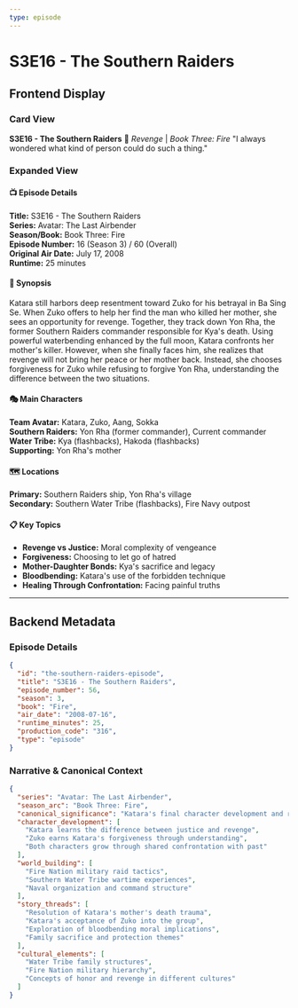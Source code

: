 ```yaml
---
type: episode
---
```


# S3E16 - The Southern Raiders

## Frontend Display

### Card View
**S3E16 - The Southern Raiders** 🌊
*Revenge* | *Book Three: Fire*
"I always wondered what kind of person could do such a thing."

### Expanded View

#### 📺 Episode Details
**Title:** S3E16 - The Southern Raiders  
**Series:** Avatar: The Last Airbender  
**Season/Book:** Book Three: Fire  
**Episode Number:** 16 (Season 3) / 60 (Overall)  
**Original Air Date:** July 17, 2008  
**Runtime:** 25 minutes  

#### 📝 Synopsis
Katara still harbors deep resentment toward Zuko for his betrayal in Ba Sing Se. When Zuko offers to help her find the man who killed her mother, she sees an opportunity for revenge. Together, they track down Yon Rha, the former Southern Raiders commander responsible for Kya's death. Using powerful waterbending enhanced by the full moon, Katara confronts her mother's killer. However, when she finally faces him, she realizes that revenge will not bring her peace or her mother back. Instead, she chooses forgiveness for Zuko while refusing to forgive Yon Rha, understanding the difference between the two situations.

#### 🎭 Main Characters
**Team Avatar:** Katara, Zuko, Aang, Sokka  
**Southern Raiders:** Yon Rha (former commander), Current commander  
**Water Tribe:** Kya (flashbacks), Hakoda (flashbacks)  
**Supporting:** Yon Rha's mother  

#### 🗺️ Locations
**Primary:** Southern Raiders ship, Yon Rha's village  
**Secondary:** Southern Water Tribe (flashbacks), Fire Navy outpost  

#### 📋 Key Topics
- **Revenge vs Justice:** Moral complexity of vengeance  
- **Forgiveness:** Choosing to let go of hatred  
- **Mother-Daughter Bonds:** Kya's sacrifice and legacy  
- **Bloodbending:** Katara's use of the forbidden technique  
- **Healing Through Confrontation:** Facing painful truths  

---

## Backend Metadata

### Episode Details
```json
{
  "id": "the-southern-raiders-episode",
  "title": "S3E16 - The Southern Raiders",
  "episode_number": 56,
  "season": 3,
  "book": "Fire",
  "air_date": "2008-07-16",
  "runtime_minutes": 25,
  "production_code": "316",
  "type": "episode"
}
```

### Narrative & Canonical Context
```json
{
  "series": "Avatar: The Last Airbender",
  "season_arc": "Book Three: Fire",
  "canonical_significance": "Katara's final character development and resolution of mother's death trauma",
  "character_development": [
    "Katara learns the difference between justice and revenge",
    "Zuko earns Katara's forgiveness through understanding",
    "Both characters grow through shared confrontation with past"
  ],
  "world_building": [
    "Fire Nation military raid tactics",
    "Southern Water Tribe wartime experiences",
    "Naval organization and command structure"
  ],
  "story_threads": [
    "Resolution of Katara's mother's death trauma",
    "Katara's acceptance of Zuko into the group",
    "Exploration of bloodbending moral implications",
    "Family sacrifice and protection themes"
  ],
  "cultural_elements": [
    "Water Tribe family structures",
    "Fire Nation military hierarchy",
    "Concepts of honor and revenge in different cultures"
  ]
}
```